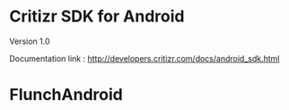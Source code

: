 # Critizr SDK for Android
Version 1.0

Documentation link : http://developers.critizr.com/docs/android_sdk.html
# FlunchAndroid
